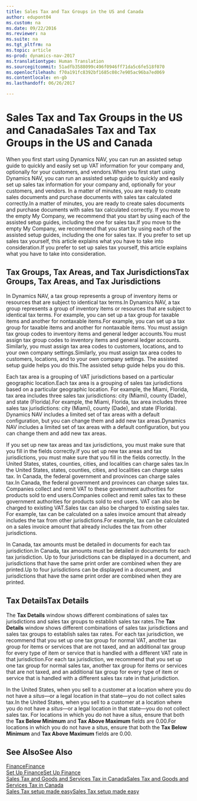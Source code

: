 ```yaml
---
title: Sales Tax and Tax Groups in the US and Canada
author: edupont04
ms.custom: na
ms.date: 09/22/2016
ms.reviewer: na
ms.suite: na
ms.tgt_pltfrm: na
ms.topic: article
ms-prod: dynamics-nav-2017
ms.translationtype: Human Translation
ms.sourcegitcommit: 51adfb3588099c496f0946ff71da5c6fe518f070
ms.openlocfilehash: f70a191fc8392bf1685c08c7e905ac96ba7ed069
ms.contentlocale: en-gb
ms.lasthandoff: 06/26/2017

---
```


# <a name="sales-tax-and-tax-groups-in-the-us-and-canada"></a><span data-ttu-id="fd540-102">Sales Tax and Tax Groups in the US and Canada</span><span class="sxs-lookup"><span data-stu-id="fd540-102">Sales Tax and Tax Groups in the US and Canada</span></span>
<span data-ttu-id="fd540-103">When you first start using Dynamics NAV, you can run an assisted setup guide to quickly and easily set up VAT information for your company and, optionally for your customers, and vendors.</span><span class="sxs-lookup"><span data-stu-id="fd540-103">When you first start using Dynamics NAV, you can run an assisted setup guide to quickly and easily set up sales tax information for your company and, optionally for your customers, and vendors.</span></span> <span data-ttu-id="fd540-104">In a matter of minutes, you are ready to create sales documents and purchase documents with sales tax calculated correctly.</span><span class="sxs-lookup"><span data-stu-id="fd540-104">In a matter of minutes, you are ready to create sales documents and purchase documents with sales tax calculated correctly.</span></span>
<span data-ttu-id="fd540-105">If you move to the empty My Company, we recommend that you start by using each of the assisted setup guides, including the one for sales tax.</span><span class="sxs-lookup"><span data-stu-id="fd540-105">If you move to the empty My Company, we recommend that you start by using each of the assisted setup guides, including the one for sales tax.</span></span> <span data-ttu-id="fd540-106">If you prefer to set up sales tax yourself, this article explains what you have to take into consideration.</span><span class="sxs-lookup"><span data-stu-id="fd540-106">If you prefer to set up sales tax yourself, this article explains what you have to take into consideration.</span></span>  

## <a name="tax-groups-tax-areas-and-tax-jurisdictions"></a><span data-ttu-id="fd540-107">Tax Groups, Tax Areas, and Tax Jurisdictions</span><span class="sxs-lookup"><span data-stu-id="fd540-107">Tax Groups, Tax Areas, and Tax Jurisdictions</span></span>
<span data-ttu-id="fd540-108">In Dynamics NAV, a tax group represents a group of inventory items or resources that are subject to identical tax terms.</span><span class="sxs-lookup"><span data-stu-id="fd540-108">In Dynamics NAV, a tax group represents a group of inventory items or resources that are subject to identical tax terms.</span></span> <span data-ttu-id="fd540-109">For example, you can set up a tax group for taxable items and another for nontaxable items.</span><span class="sxs-lookup"><span data-stu-id="fd540-109">For example, you can set up a tax group for taxable items and another for nontaxable items.</span></span> <span data-ttu-id="fd540-110">You must assign tax group codes to inventory items and general ledger accounts.</span><span class="sxs-lookup"><span data-stu-id="fd540-110">You must assign tax group codes to inventory items and general ledger accounts.</span></span> <span data-ttu-id="fd540-111">Similarly, you must assign tax area codes to customers, locations, and to your own company settings.</span><span class="sxs-lookup"><span data-stu-id="fd540-111">Similarly, you must assign tax area codes to customers, locations, and to your own company settings.</span></span> <span data-ttu-id="fd540-112">The assisted setup guide helps you do this.</span><span class="sxs-lookup"><span data-stu-id="fd540-112">The assisted setup guide helps you do this.</span></span>  

<span data-ttu-id="fd540-113">Each tax area is a grouping of VAT jurisdictions based on a particular geographic location.</span><span class="sxs-lookup"><span data-stu-id="fd540-113">Each tax area is a grouping of sales tax jurisdictions based on a particular geographic location.</span></span> <span data-ttu-id="fd540-114">For example, the Miami, Florida, tax area includes three sales tax jurisdictions: city (Miami), county (Dade), and state (Florida).</span><span class="sxs-lookup"><span data-stu-id="fd540-114">For example, the Miami, Florida, tax area includes three sales tax jurisdictions: city (Miami), county (Dade), and state (Florida).</span></span> <span data-ttu-id="fd540-115">Dynamics NAV includes a limited set of tax areas with a default configuration, but you can change them and add new tax areas.</span><span class="sxs-lookup"><span data-stu-id="fd540-115">Dynamics NAV includes a limited set of tax areas with a default configuration, but you can change them and add new tax areas.</span></span>  

<span data-ttu-id="fd540-116">If you set up new tax areas and tax jurisdictions, you must make sure that you fill in the fields correctly.</span><span class="sxs-lookup"><span data-stu-id="fd540-116">If you set up new tax areas and tax jurisdictions, you must make sure that you fill in the fields correctly.</span></span> <span data-ttu-id="fd540-117">In the United States, states, counties, cities, and localities can charge sales tax.</span><span class="sxs-lookup"><span data-stu-id="fd540-117">In the United States, states, counties, cities, and localities can charge sales tax.</span></span> <span data-ttu-id="fd540-118">In Canada, the federal government and provinces can charge sales tax.</span><span class="sxs-lookup"><span data-stu-id="fd540-118">In Canada, the federal government and provinces can charge sales tax.</span></span> <span data-ttu-id="fd540-119">Companies collect and remit VAT to these government authorities for products sold to end users.</span><span class="sxs-lookup"><span data-stu-id="fd540-119">Companies collect and remit sales tax to these government authorities for products sold to end users.</span></span> <span data-ttu-id="fd540-120">VAT can also be charged to existing VAT.</span><span class="sxs-lookup"><span data-stu-id="fd540-120">Sales tax can also be charged to existing sales tax.</span></span> <span data-ttu-id="fd540-121">For example, tax can be calculated on a sales invoice amount that already includes the tax from other jurisdictions.</span><span class="sxs-lookup"><span data-stu-id="fd540-121">For example, tax can be calculated on a sales invoice amount that already includes the tax from other jurisdictions.</span></span>  

<span data-ttu-id="fd540-122">In Canada, tax amounts must be detailed in documents for each tax jurisdiction.</span><span class="sxs-lookup"><span data-stu-id="fd540-122">In Canada, tax amounts must be detailed in documents for each tax jurisdiction.</span></span> <span data-ttu-id="fd540-123">Up to four jurisdictions can be displayed in a document, and jurisdictions that have the same print order are combined when they are printed.</span><span class="sxs-lookup"><span data-stu-id="fd540-123">Up to four jurisdictions can be displayed in a document, and jurisdictions that have the same print order are combined when they are printed.</span></span>

## <a name="tax-details"></a><span data-ttu-id="fd540-124">Tax Details</span><span class="sxs-lookup"><span data-stu-id="fd540-124">Tax Details</span></span>
<span data-ttu-id="fd540-125">The **Tax Details** window shows different combinations of sales tax jurisdictions and sales tax groups to establish sales tax rates.</span><span class="sxs-lookup"><span data-stu-id="fd540-125">The **Tax Details** window shows different combinations of sales tax jurisdictions and sales tax groups to establish sales tax rates.</span></span> <span data-ttu-id="fd540-126">For each tax jurisdiction, we recommend that you set up one tax group for normal VAT, another tax group for items or services that are not taxed, and an additional tax group for every type of item or service that is handled with a different VAT rate in that jurisdiction.</span><span class="sxs-lookup"><span data-stu-id="fd540-126">For each tax jurisdiction, we recommend that you set up one tax group for normal sales tax, another tax group for items or services that are not taxed, and an additional tax group for every type of item or service that is handled with a different sales tax rate in that jurisdiction.</span></span>  

<span data-ttu-id="fd540-127">In the United States, when you sell to a customer at a location where you do not have a *situs*—or a legal location in that state—you do not collect sales tax.</span><span class="sxs-lookup"><span data-stu-id="fd540-127">In the United States, when you sell to a customer at a location where you do not have a *situs*—or a legal location in that state—you do not collect sales tax.</span></span> <span data-ttu-id="fd540-128">For locations in which you do not have a situs, ensure that both the **Tax Below Minimum** and **Tax Above Maximum** fields are 0.00.</span><span class="sxs-lookup"><span data-stu-id="fd540-128">For locations in which you do not have a situs, ensure that both the **Tax Below Minimum** and **Tax Above Maximum** fields are 0.00.</span></span>  

## <a name="see-also"></a><span data-ttu-id="fd540-129">See Also</span><span class="sxs-lookup"><span data-stu-id="fd540-129">See Also</span></span>
[<span data-ttu-id="fd540-130">Finance</span><span class="sxs-lookup"><span data-stu-id="fd540-130">Finance</span></span>](finance-setup.md)  
[<span data-ttu-id="fd540-131">Set Up Finance</span><span class="sxs-lookup"><span data-stu-id="fd540-131">Set Up Finance</span></span>](finance-setup-setup-finance-setup.md)  
[<span data-ttu-id="fd540-132">Sales Tax and Goods and Services Tax in Canada</span><span class="sxs-lookup"><span data-stu-id="fd540-132">Sales Tax and Goods and Services Tax in Canada</span></span>](ca-finance-setup-tax.md)  
[<span data-ttu-id="fd540-133">Sales Tax setup made easy</span><span class="sxs-lookup"><span data-stu-id="fd540-133">Sales Tax setup made easy</span></span>](https://madeira.microsoft.com/en-us/blog/sales-tax-setup-made-easy)  

